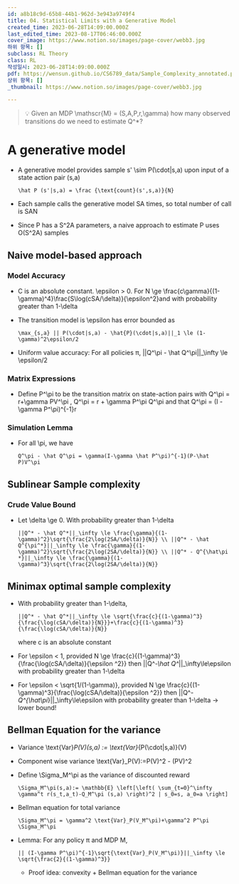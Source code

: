 ```yaml
---
id: a8b18c9d-65b8-44b1-962d-3e943a9749f4
title: 04. Statistical Limits with a Generative Model
created_time: 2023-06-28T14:09:00.000Z
last_edited_time: 2023-08-17T06:46:00.000Z
cover_image: https://www.notion.so/images/page-cover/webb3.jpg
하위 항목: []
subclass: RL Theory
class: RL
작성일시: 2023-06-28T14:09:00.000Z
pdf: https://wensun.github.io/CS6789_data/Sample_Complexity_annotated.pdf
상위 항목: []
_thumbnail: https://www.notion.so/images/page-cover/webb3.jpg

---
```


> 💡 Given an MDP \mathscr{M} = (S,A,P,r,\gamma) how many observed transitions do we need to estimate Q^\*?

# A generative model

*   A generative model provides sample s' \sim P(\cdot|s,a) upon input of a state action pair (s,a)

    ```undefined
    \hat P (s'|s,a) = \frac {\text{count}(s',s,a)}{N}
    ```

*   Each sample calls the generative model SA times, so total number of call is SAN

*   Since P has a S^2A parameters, a naive approach to estimate P uses O(S^2A) samples

## Naive model-based approach

### Model Accuracy

*   C is an absolute constant. \epsilon > 0. For N \ge \frac{c\gamma}{(1-\gamma)^4}\frac{S\log(cSA/\delta)}{\epsilon^2}and with probability greater than 1-\delta

*   The transition model is \epsilon has error bounded as

    ```undefined
    \max_{s,a} || P(\cdot|s,a) - \hat{P}(\cdot|s,a)||_1 \le (1-\gamma)^2\epsilon/2
    ```

*   Uniform value accuracy: For all policies π, ||Q^\pi - \hat Q^\pi||\_\infty \le \epsilon/2

### Matrix Expressions

*   Define P^\pi to be the transition matrix on state-action pairs with Q^\pi = r+\gamma PV^\pi ,     Q^\pi = r + \gamma P^\pi Q^\pi and that Q^\pi = (I - \gamma P^\pi)^{-1}r

### Simulation Lemma

*   For all \pi, we have

    ```undefined
    Q^\pi - \hat Q^\pi = \gamma(I-\gamma \hat P^\pi)^{-1}(P-\hat P)V^\pi
    ```

## Sublinear Sample complexity

### Crude Value Bound

*   Let \delta \ge 0. With probability greater than 1-\delta

    ```undefined
    ||Q^* - \hat Q^*||_\infty \le \frac{\gamma}{(1-\gamma)^2}\sqrt{\frac{2\log(2SA/\delta)}{N}} \\ ||Q^* - \hat Q^{\pi^*}||_\infty \le \frac{\gamma}{(1-\gamma)^2}\sqrt{\frac{2\log(2SA/\delta)}{N}} \\ ||Q^* - Q^{\hat\pi *}||_\infty \le \frac{\gamma}{(1-\gamma)^3}\sqrt{\frac{2\log(2SA/\delta)}{N}}
    ```

## Minimax optimal sample complexity

*   With probability greater than 1-\delta,

    ```undefined
    ||Q^* - \hat Q^*||_\infty \le \sqrt{\frac{c}{(1-\gamma)^3}{\frac{\log(cSA/\delta)}{N}}}+\frac{c}{(1-\gamma)^3}{\frac{\log(cSA/\delta)}{N}}
    ```

    where c is an absolute constant

*   For \epsilon < 1, provided N \ge \frac{c}{(1-\gamma)^3}{\frac{\log(cSA/\delta)}{\epsilon ^2}} then ||Q^*-\hat Q^*||\_\infty\le\epsilon with probability greater than 1-\delta

*   For \epsilon < \sqrt{1/(1-\gamma)}, provided N \ge \frac{c}{(1-\gamma)^3}{\frac{\log(cSA/\delta)}{\epsilon ^2}} then ||Q^*-Q^{\hat\pi*}||\_\infty\le\epsilon with probability greater than 1-\delta → lower bound!

## Bellman Equation for the variance

*   Variance \text{Var}*P(V)(s,a) := \text{Var}*{P(\cdot|s,a)}(V)

*   Component wise variance \text{Var}\_P(V):=P(V)^2 - (PV)^2

*   Define \Sigma\_M^\pi as the variance of discounted reward

    ```undefined
    \Sigma_M^\pi(s,a):= \mathbb{E} \left[\left( \sum_{t=0}^\infty \gamma^t r(s_t,a_t)-Q_M^\pi (s,a) \right)^2 | s_0=s, a_0=a \right]
    ```

*   Bellman equation for total variance

    ```undefined
    \Sigma_M^\pi = \gamma^2 \text{Var}_P(V_M^\pi)+\gamma^2 P^\pi \Sigma_M^\pi
    ```

*   Lemma: For any policy π and MDP M,

    ```undefined
    || (I-\gamma P^\pi)^{-1}\sqrt{\text{Var}_P(V_M^\pi)}||_\infty \le \sqrt{\frac{2}{(1-\gamma)^3}}
    ```

    *   Proof idea: convexity + Bellman equation for the variance
